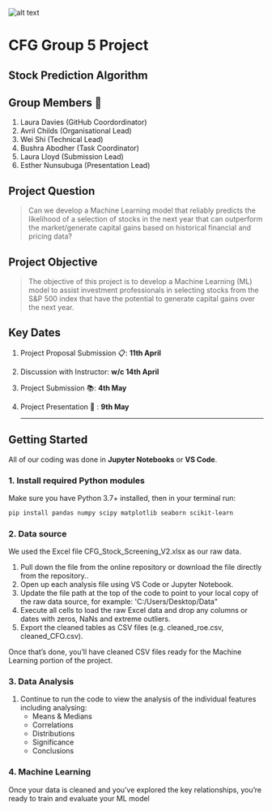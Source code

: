 ![alt text](https://codefirstgirls.com/wp-content/uploads/2022/04/CFGDegree-Logo-2.png "CFG Logo")


# CFG Group 5 Project
## Stock Prediction Algorithm

## Group Members 🌟 

1. Laura Davies (GitHub Coordordinator)
2. Avril Childs (Organisational Lead)
3. Wei Shi (Technical Lead)
4. Bushra Abodher (Task Coordinator)
5. Laura Lloyd (Submission Lead)
6. Esther Nunsubuga (Presentation Lead)

## Project Question

> Can we develop a Machine Learning model that reliably predicts the 
> likelihood of a selection of stocks in the next year that can outperform 
> the market/generate capital gains based on historical financial and 
> pricing data?

## Project Objective

> The objective of this project is to develop a Machine Learning (ML) 
> model to assist investment professionals in selecting stocks from the S&P
> 500 index that have the potential to generate capital gains over the next 
> year.

## Key Dates

1. Project Proposal Submission 📋: **11th April**
2. Discussion with Instructor: **w/c 14th April**
3. Project Submission 📚: **4th May**
4. Project Presentation 📢 : **9th May**

   ---

## Getting Started

All of our coding was done in **Jupyter Notebooks** or **VS Code**.

### 1. Install required Python modules  
Make sure you have Python 3.7+ installed, then in your terminal run:  
```bash
pip install pandas numpy scipy matplotlib seaborn scikit-learn

```

### 2. Data source
We used the Excel file CFG_Stock_Screening_V2.xlsx as our raw data.

1. Pull down the file from the online repository or download the file directly from the repository..
2. Open up each analysis file using VS Code or Jupyter Notebook.
3. Update the file path at the top of the code to point to your local copy of the raw data source, for example: 'C:/Users/Desktop/Data"
4. Execute all cells to load the raw Excel data and drop any columns or dates with zeros, NaNs and extreme outliers.
5. Export the cleaned tables as CSV files (e.g. cleaned_roe.csv, cleaned_CFO.csv).

Once that’s done, you’ll have cleaned CSV files ready for the Machine Learning portion of the project.

### 3. Data Analysis
1. Continue to run the code to view the analysis of the individual features including analysing:
    - Means & Medians
    - Correlations
    - Distributions
    - Significance
    - Conclusions

### 4. Machine Learning
Once your data is cleaned and you’ve explored the key relationships, you’re ready to train and evaluate your ML model
